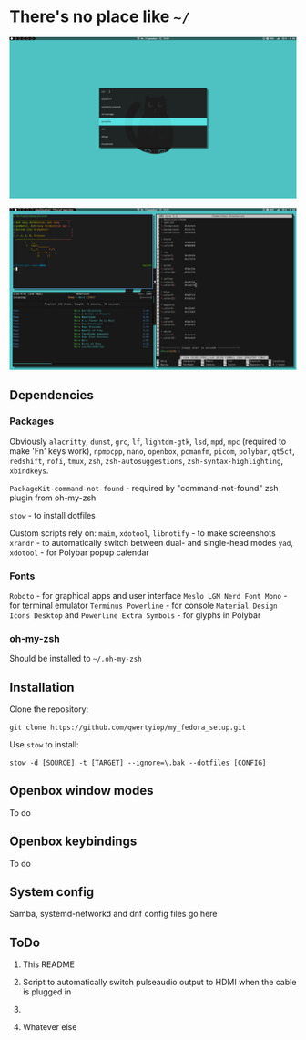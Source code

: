 # There's no place like `~/`

![Image](1607853005.png)

![Image](1607853070.png)

## Dependencies

### Packages

Obviously `alacritty`, `dunst`, `grc`, `lf`, `lightdm-gtk`, `lsd`, `mpd`, `mpc` (required to make 'Fn' keys work), `npmpcpp`, `nano`, `openbox`, `pcmanfm`, `picom`, `polybar`, `qt5ct`, `redshift`, `rofi`, `tmux`, `zsh`, `zsh-autosuggestions`, `zsh-syntax-highlighting`, `xbindkeys`.

`PackageKit-command-not-found` - required by "command-not-found" zsh plugin from oh-my-zsh

`stow` - to install dotfiles

Custom scripts rely on:
`maim`, `xdotool`, `libnotify` - to make screenshots
`xrandr` - to automatically switch between dual- and single-head modes
`yad`, `xdotool` - for Polybar popup calendar

### Fonts

`Roboto` - for graphical apps and user interface
`Meslo LGM Nerd Font Mono` - for terminal emulator
`Terminus Powerline` - for console
`Material Design Icons Desktop` and `Powerline Extra Symbols` - for glyphs in Polybar

### oh-my-zsh

Should be installed to `~/.oh-my-zsh`


## Installation

Clone the repository:

  `git clone https://github.com/qwertyiop/my_fedora_setup.git`

Use `stow` to install:

  `stow -d [SOURCE] -t [TARGET] --ignore=\.bak --dotfiles [CONFIG]`

## Openbox window modes

To do


## Openbox keybindings

To do
  

## System config

Samba, systemd-networkd and dnf config files go here

## ToDo

1. This README

2. Script to automatically switch pulseaudio output to HDMI when the cable is plugged in

3. 

4. Whatever else